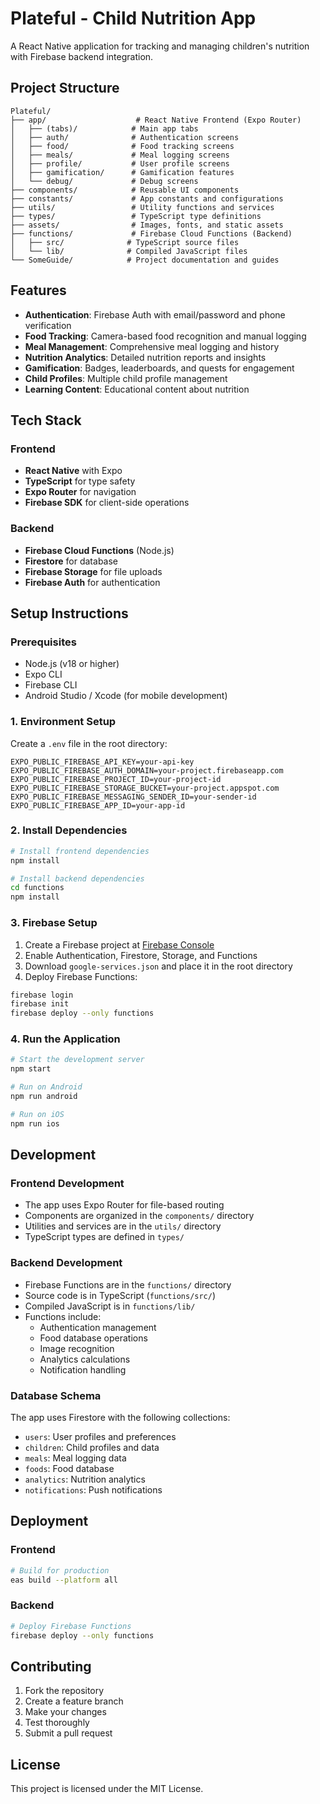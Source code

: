 # Plateful - Child Nutrition App

A React Native application for tracking and managing children's nutrition with Firebase backend integration.

## Project Structure

```
Plateful/
├── app/                    # React Native Frontend (Expo Router)
│   ├── (tabs)/            # Main app tabs
│   ├── auth/              # Authentication screens
│   ├── food/              # Food tracking screens
│   ├── meals/             # Meal logging screens
│   ├── profile/           # User profile screens
│   ├── gamification/      # Gamification features
│   └── debug/             # Debug screens
├── components/            # Reusable UI components
├── constants/             # App constants and configurations
├── utils/                 # Utility functions and services
├── types/                 # TypeScript type definitions
├── assets/                # Images, fonts, and static assets
├── functions/             # Firebase Cloud Functions (Backend)
│   ├── src/              # TypeScript source files
│   └── lib/              # Compiled JavaScript files
└── SomeGuide/            # Project documentation and guides
```

## Features

- **Authentication**: Firebase Auth with email/password and phone verification
- **Food Tracking**: Camera-based food recognition and manual logging
- **Meal Management**: Comprehensive meal logging and history
- **Nutrition Analytics**: Detailed nutrition reports and insights
- **Gamification**: Badges, leaderboards, and quests for engagement
- **Child Profiles**: Multiple child profile management
- **Learning Content**: Educational content about nutrition

## Tech Stack

### Frontend
- **React Native** with Expo
- **TypeScript** for type safety
- **Expo Router** for navigation
- **Firebase SDK** for client-side operations

### Backend
- **Firebase Cloud Functions** (Node.js)
- **Firestore** for database
- **Firebase Storage** for file uploads
- **Firebase Auth** for authentication

## Setup Instructions

### Prerequisites
- Node.js (v18 or higher)
- Expo CLI
- Firebase CLI
- Android Studio / Xcode (for mobile development)

### 1. Environment Setup

Create a `.env` file in the root directory:

```env
EXPO_PUBLIC_FIREBASE_API_KEY=your-api-key
EXPO_PUBLIC_FIREBASE_AUTH_DOMAIN=your-project.firebaseapp.com
EXPO_PUBLIC_FIREBASE_PROJECT_ID=your-project-id
EXPO_PUBLIC_FIREBASE_STORAGE_BUCKET=your-project.appspot.com
EXPO_PUBLIC_FIREBASE_MESSAGING_SENDER_ID=your-sender-id
EXPO_PUBLIC_FIREBASE_APP_ID=your-app-id
```

### 2. Install Dependencies

```bash
# Install frontend dependencies
npm install

# Install backend dependencies
cd functions
npm install
```

### 3. Firebase Setup

1. Create a Firebase project at [Firebase Console](https://console.firebase.google.com/)
2. Enable Authentication, Firestore, Storage, and Functions
3. Download `google-services.json` and place it in the root directory
4. Deploy Firebase Functions:

```bash
firebase login
firebase init
firebase deploy --only functions
```

### 4. Run the Application

```bash
# Start the development server
npm start

# Run on Android
npm run android

# Run on iOS
npm run ios
```

## Development

### Frontend Development
- The app uses Expo Router for file-based routing
- Components are organized in the `components/` directory
- Utilities and services are in the `utils/` directory
- TypeScript types are defined in `types/`

### Backend Development
- Firebase Functions are in the `functions/` directory
- Source code is in TypeScript (`functions/src/`)
- Compiled JavaScript is in `functions/lib/`
- Functions include:
  - Authentication management
  - Food database operations
  - Image recognition
  - Analytics calculations
  - Notification handling

### Database Schema

The app uses Firestore with the following collections:
- `users`: User profiles and preferences
- `children`: Child profiles and data
- `meals`: Meal logging data
- `foods`: Food database
- `analytics`: Nutrition analytics
- `notifications`: Push notifications

## Deployment

### Frontend
```bash
# Build for production
eas build --platform all
```

### Backend
```bash
# Deploy Firebase Functions
firebase deploy --only functions
```

## Contributing

1. Fork the repository
2. Create a feature branch
3. Make your changes
4. Test thoroughly
5. Submit a pull request

## License

This project is licensed under the MIT License.
